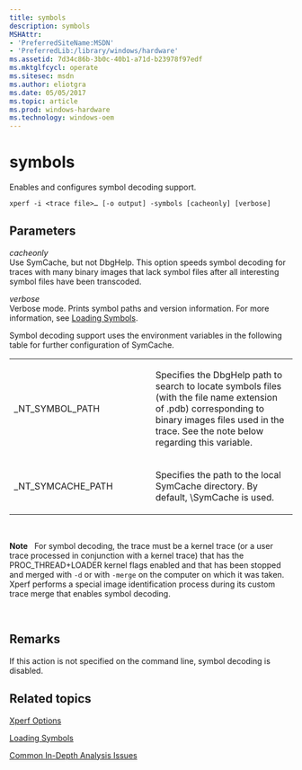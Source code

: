 ```yaml
---
title: symbols
description: symbols
MSHAttr:
- 'PreferredSiteName:MSDN'
- 'PreferredLib:/library/windows/hardware'
ms.assetid: 7d34c86b-3b0c-40b1-a71d-b23978f97edf
ms.mktglfcycl: operate
ms.sitesec: msdn
ms.author: eliotgra
ms.date: 05/05/2017
ms.topic: article
ms.prod: windows-hardware
ms.technology: windows-oem
---
```


# symbols


Enables and configures symbol decoding support.

```
xperf -i <trace file>… [-o output] -symbols [cacheonly] [verbose]
```

## Parameters


<a href="" id="cacheonly"></a>*cacheonly*  
Use SymCache, but not DbgHelp. This option speeds symbol decoding for traces with many binary images that lack symbol files after all interesting symbol files have been transcoded.

<a href="" id="verbose"></a>*verbose*  
Verbose mode. Prints symbol paths and version information. For more information, see [Loading Symbols](loading-symbols.md).

Symbol decoding support uses the environment variables in the following table for further configuration of SymCache.

<table>
<colgroup>
<col width="50%" />
<col width="50%" />
</colgroup>
<tbody>
<tr class="odd">
<td><p>_NT_SYMBOL_PATH</p></td>
<td><p>Specifies the DbgHelp path to search to locate symbols files (with the file name extension of .pdb) corresponding to binary images files used in the trace. See the note below regarding this variable.</p></td>
</tr>
<tr class="even">
<td><p>_NT_SYMCACHE_PATH</p></td>
<td><p>Specifies the path to the local SymCache directory. By default, \SymCache is used.</p></td>
</tr>
</tbody>
</table>

 

**Note**  
For symbol decoding, the trace must be a kernel trace (or a user trace processed in conjunction with a kernel trace) that has the PROC\_THREAD+LOADER kernel flags enabled and that has been stopped and merged with `-d` or with `-merge` on the computer on which it was taken. Xperf performs a special image identification process during its custom trace merge that enables symbol decoding.

 

## Remarks


If this action is not specified on the command line, symbol decoding is disabled.

## Related topics


[Xperf Options](xperf-options.md)

[Loading Symbols](loading-symbols.md)

[Common In-Depth Analysis Issues](../assessments/common-in-depth-analysis-issues.md)

 

 







